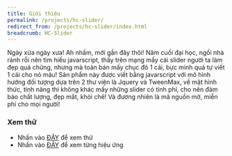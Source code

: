 ```yaml
---
title: Giới thiệu
permalink: /projects/hc-slider/
redirect_from: /projects/hc-slider/index.html
breadcrumb: HC-Slider
---
```


Ngày xửa ngày xưa! Ah nhầm, mới gần đây thôi! Năm cuối đại học, ngồi nhà rảnh rỗi nên tìm hiểu javarscript, thấy trên mạng mấy cái slider người ta làm đẹp quá chừng, nhưng mà toàn bán mấy chục đô 1 cái, bực mình quá tự viết 1 cái cho nó máu!
Sản phẩm này được viết bằng javarscript với mô hình hướng đối tượng dựa trên 2 thư viện là Jquery và TweenMax, về mặt hình thức, tính năng thì không khác mấy những slider có tính phí, cho nên đảm bảo chất lượng, đẹp mắt, khỏi chê! Và đương nhiên là mã nguồn mở, miễn phí cho mọi người!

### Xem thử
* Nhấn vào <a href="/HCSlider/index.html">ĐÂY</a> để xem thử
* Nhấn vào [ĐÂY](/HCSlider/demo.html) để xem từng hiệu ứng